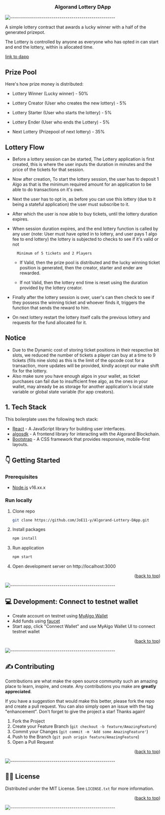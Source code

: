 
[//]: # (</a>)

<h3 align="center">Algorand Lottery DApp</h3>

</div>

![-----------------------------------------------------](https://raw.githubusercontent.com/andreasbm/readme/master/assets/lines/cloudy.png)
 
A simple lottery contract that awards a lucky winner with a half of the generated prizepot.

The Lottery is controlled by anyone as everyone who has opted in can start and end the lottery, within is allocated time.

[link to dapp](https://JoE11-y.github.io/Algorand-Lottery-DApp)


## Prize Pool
Here's how prize money is distributed:
   - Lottery Winner (Lucky winner)                       - 50%

   - Lottery Creator (User who creates the new lottery)  - 5%

   - Lottery Starter (User who starts the lottery)       - 5%

   - Lottery Ender (User who ends the Lottery)           - 5%

   - Next Lottery (Prizepool of next lottery)            - 35% 



## Lottery Flow
-  Before a lottery session can be started, The Lottery application is first created, this is where the user inputs the duration in minutes and the price of the tickets for that session.

-  Now after creation, To start the lottery session, the user has to deposit 1 Algo as that is the minimum required amount for an application to be able to do transactions on it's own.

-  Next the user has to opt in, as before you can use this lottery (due to it being a stateful application) the user must subscribe to it.

-  After which the user is now able to buy tickets, until the lottery duration expires.

-  When session duration expires, and the end lottery function is called by any user (note: User must have opted in to lottery, and user pays 1 algo fee to end lottery) the lottery is subjected to checks to see if it's valid or not

        
         Minimum of 5 tickets and 2 Players
        

   - If Valid, then the prize pool is distributed and the lucky winning ticket position is generated, then the creator, starter and ender are rewarded.

   - If not Valid, then the lottery end time is reset using the duration provided by the lottery creator.

- Finally after the lottery session is over, user's can then check to see if they possess the winning ticket and whoever finds it, triggers the function that sends the reward to him.

- On next lottery restart the lottery itself calls the previous lottery and requests for the fund allocated for it.

## Notice
- Due to the Dynamic cost of storing ticket positions in their respective bit slots, we reduced the number of tickets a player can buy at a time to 9 tickets (fills nine slots) as this is the limit of the opcode cost for a transaction, more updates will be provided, kindly accept our make shift fix for the lottery.
- Also make sure you have enough algos in your wallet, as ticket purchases can fail due to insufficient free algo, as the ones in your wallet, may already be as storage for another application's local state variable or global state variable (for app creators).

## 1. Tech Stack
This boilerplate uses the following tech stack:
- [React](https://reactjs.org/) - A JavaScript library for building user interfaces.
- [algosdk](https://algorand.github.io/js-algorand-sdk/modules.html) - A frontend library for interacting with the Algorand Blockchain.
- [Bootstrap](https://getbootstrap.com/) - A CSS framework that provides responsive, mobile-first layouts.


<!-- GETTING STARTED -->

## :point_down: Getting Started

### Prerequisites

- [Node.js](https://nodejs.org/en/) v16.xx.x

### Run locally

1. Clone repo
   ```sh
   git clone https://github.com/JoE11-y/Algorand-Lottery-DApp.git
   ```

2. Install packages
   ```sh
   npm install
   ```
3. Run application
   ```sh
   npm start
   ```
4. Open development server on http://localhost:3000

<p align="right">(<a href="#top">back to top</a>)</p>


![-----------------------------------------------------](https://raw.githubusercontent.com/andreasbm/readme/master/assets/lines/cloudy.png)

## :computer: Development: Connect to testnet wallet
- Create account on testnet using [MyAlgo Wallet](https://wallet.myalgo.com/)
- Add funds using [faucet](https://bank.testnet.algorand.network/)
- Start app, click "Connect Wallet" and use MyAlgo Wallet UI to connect testnet wallet


<p align="right">(<a href="#top">back to top</a>)</p>


![-----------------------------------------------------](https://raw.githubusercontent.com/andreasbm/readme/master/assets/lines/cloudy.png)


<!-- CONTRIBUTING -->

## :writing_hand: Contributing

Contributions are what make the open source community such an amazing place to learn, inspire, and create. Any
contributions you make are **greatly appreciated**.

If you have a suggestion that would make this better, please fork the repo and create a pull request. You can also
simply open an issue with the tag "enhancement". Don't forget to give the project a star! Thanks again!

1. Fork the Project
2. Create your Feature Branch (`git checkout -b feature/AmazingFeature`)
3. Commit your Changes (`git commit -m 'Add some AmazingFeature'`)
4. Push to the Branch (`git push origin feature/AmazingFeature`)
5. Open a Pull Request

<p align="right">(<a href="#top">back to top</a>)</p>


![-----------------------------------------------------](https://raw.githubusercontent.com/andreasbm/readme/master/assets/lines/cloudy.png)


<!-- LICENSE -->

## :policeman: License

Distributed under the MIT License. See `LICENSE.txt` for more information.

<p align="right">(<a href="#top">back to top</a>)</p>



![-----------------------------------------------------](https://raw.githubusercontent.com/andreasbm/readme/master/assets/lines/cloudy.png)
